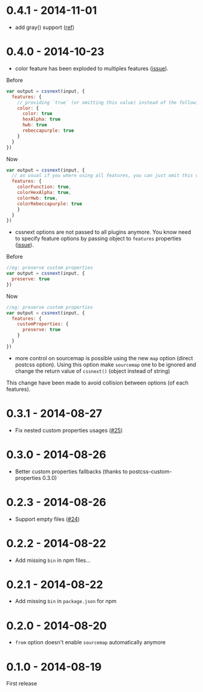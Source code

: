# 0.4.1 - 2014-11-01

- add gray() support ([ref](https://github.com/cssnext/cssnext/issues/44))

# 0.4.0 - 2014-10-23

- color feature has been exploded to multiples features ([issue](https://github.com/cssnext/cssnext/issues/40)).

Before

```js
var output = cssnext(input, {
  features: {
    // providing `true` (or omitting this value) instead of the following object was the default behavior
    color: {
      color: true
      hexAlpha: true
      hwb: true
      rebeccapurple: true
    }
  }
})
```

Now

```js
var output = cssnext(input, {
  // as usual if you where using all features, you can just omit this values
  features: {
    colorFunction: true,
    colorHexAlpha: true,
    colorHwb: true,
    colorRebeccapurple: true
    }
  }
})
```

- cssnext options are not passed to all plugins anymore. You know need to specify feature options by passing object to `features` properties  ([issue](https://github.com/cssnext/cssnext/issues/39)).

Before

```js
//eg: preserve custom properties
var output = cssnext(input, {
  preserve: true
})
```

Now

```js
//eg: preserve custom properties
var output = cssnext(input, {
  features: {
    customProperties: {
      preserve: true
    }
  }
})
```

- more control on sourcemap is possible using the new `map` option (direct postcss option). Using this option make `sourcemap` one to be ignored and change the return value of `cssnext()` (object instead of string)

This change have been made to avoid collision between options (of each features).

# 0.3.1 - 2014-08-27

- Fix nested custom properties usages ([#25](https://github.com/cssnext/cssnext/issues/25))

# 0.3.0 - 2014-08-26

- Better custom properties fallbacks (thanks to postcss-custom-properties 0.3.0)

# 0.2.3 - 2014-08-26

- Support empty files ([#24](https://github.com/cssnext/cssnext/issues/24))

# 0.2.2 - 2014-08-22

- Add missing `bin` in npm files...

# 0.2.1 - 2014-08-22

- Add missing `bin` in `package.json` for npm

# 0.2.0 - 2014-08-20

- `from` option doesn't enable `sourcemap` automatically anymore

# 0.1.0 - 2014-08-19

First release
